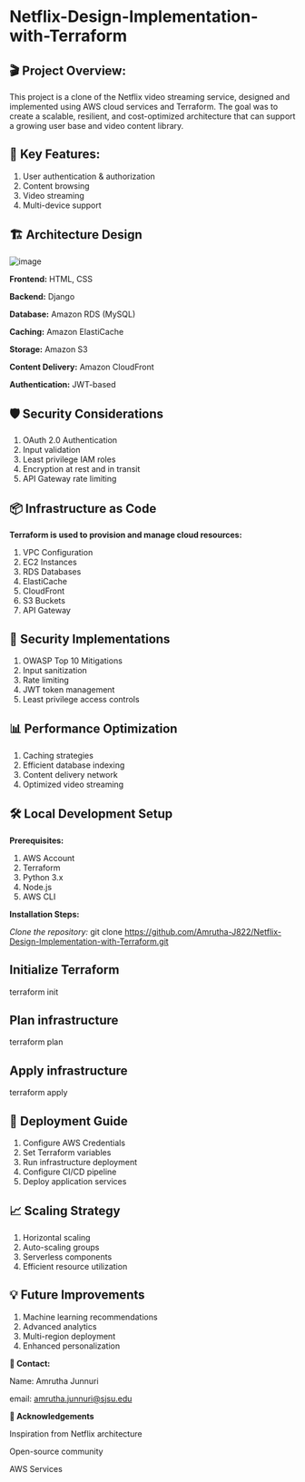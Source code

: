 # Netflix-Design-Implementation-with-Terraform

## 🎬 Project Overview:

This project is a clone of the Netflix video streaming service, designed and implemented using AWS cloud services and Terraform. The goal was to create a scalable, resilient, and cost-optimized architecture that can support a growing user base and video content library.

## 🚀 Key Features:

1. User authentication & authorization
2. Content browsing
3. Video streaming
4. Multi-device support

## 🏗️ Architecture Design

![image](https://github.com/user-attachments/assets/b6ff7fa3-2869-4240-b6f7-db7bc65e92d3)


**Frontend:** HTML, CSS

**Backend:** Django

**Database:** Amazon RDS (MySQL)

**Caching:** Amazon ElastiCache

**Storage:** Amazon S3

**Content Delivery:** Amazon CloudFront

**Authentication:** JWT-based

## 🛡️ Security Considerations

1. OAuth 2.0 Authentication
2. Input validation
3. Least privilege IAM roles
4. Encryption at rest and in transit
5. API Gateway rate limiting

## 📦 Infrastructure as Code
__Terraform is used to provision and manage cloud resources:__

1. VPC Configuration
2. EC2 Instances
3. RDS Databases
4. ElastiCache
5. CloudFront
6. S3 Buckets
7. API Gateway

## 🔐 Security Implementations

1. OWASP Top 10 Mitigations
2. Input sanitization
3. Rate limiting
4. JWT token management
5. Least privilege access controls

## 📊 Performance Optimization

1. Caching strategies
2. Efficient database indexing
3. Content delivery network
4. Optimized video streaming

## 🛠️ Local Development Setup
__Prerequisites:__

1. AWS Account
2. Terraform
3. Python 3.x
4. Node.js
5. AWS CLI

__Installation Steps:__

*Clone the repository:*
git clone https://github.com/Amrutha-J822/Netflix-Design-Implementation-with-Terraform.git

## Initialize Terraform
terraform init

## Plan infrastructure
terraform plan

## Apply infrastructure
terraform apply

## 🚀 Deployment Guide

1. Configure AWS Credentials
2. Set Terraform variables
3. Run infrastructure deployment
4. Configure CI/CD pipeline
5. Deploy application services

## 📈 Scaling Strategy

1. Horizontal scaling
2. Auto-scaling groups
3. Serverless components
4. Efficient resource utilization

## 💡 Future Improvements

1. Machine learning recommendations
2. Advanced analytics
3. Multi-region deployment
4. Enhanced personalization


__📧 Contact:__

Name: Amrutha Junnuri

email: amrutha.junnuri@sjsu.edu

__🙏 Acknowledgements__

Inspiration from Netflix architecture

Open-source community

AWS Services
